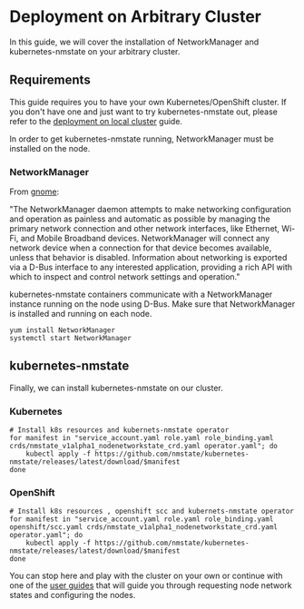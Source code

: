 # Deployment on Arbitrary Cluster

In this guide, we will cover the installation of NetworkManager
and kubernetes-nmstate on your arbitrary cluster.

## Requirements

This guide requires you to have your own Kubernetes/OpenShift cluster. If you
don't have one and just want to try kubernetes-nmstate out, please refer to
the [deployment on local cluster](deployment-local-cluster.md) guide.

In order to get kubernetes-nmstate running, NetworkManager
must be installed on the node.

### NetworkManager

From [gnome](https://developer.gnome.org/NetworkManager/stable/NetworkManager.html):

"The NetworkManager daemon attempts to make networking configuration and
operation as painless and automatic as possible by managing the primary
network connection and other network interfaces, like Ethernet, Wi-Fi,
and Mobile Broadband devices. NetworkManager will connect any network device
when a connection for that device becomes available, unless that behavior
is disabled. Information about networking is exported via a D-Bus interface
to any interested application, providing a rich API with which to inspect
and control network settings and operation."

kubernetes-nmstate containers communicate with a NetworkManager instance running
on the node using D-Bus. Make sure that NetworkManager is installed and running
on each node.

```shell
yum install NetworkManager
systemctl start NetworkManager
```

## kubernetes-nmstate

Finally, we can install kubernetes-nmstate on our cluster.

### Kubernetes

```shell
# Install k8s resources and kubernets-nmstate operator
for manifest in "service_account.yaml role.yaml role_binding.yaml crds/nmstate_v1alpha1_nodenetworkstate_crd.yaml operator.yaml"; do
    kubectl apply -f https://github.com/nmstate/kubernetes-nmstate/releases/latest/download/$manifest
done
```

### OpenShift

```shell
# Install k8s resources , openshift scc and kubernets-nmstate operator
for manifest in "service_account.yaml role.yaml role_binding.yaml openshift/scc.yaml crds/nmstate_v1alpha1_nodenetworkstate_crd.yaml operator.yaml"; do
    kubectl apply -f https://github.com/nmstate/kubernetes-nmstate/releases/latest/download/$manifest
done
```

You can stop here and play with the cluster on your own or continue with one of
the [user guides](user-guide.md) that will guide you through requesting node
network states and configuring the nodes.
